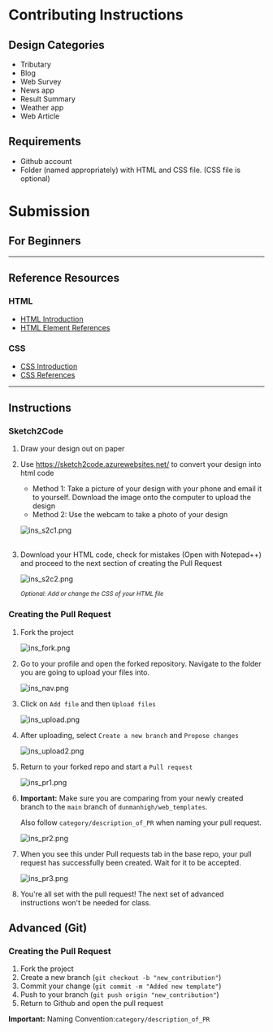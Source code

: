 # Contributing Instructions

## Design Categories

- Tributary
- Blog
- Web Survey
- News app
- Result Summary
- Weather app
- Web Article

## Requirements

- Github account
- Folder (named appropriately) with HTML and CSS file. (CSS file is optional)

# Submission

## For Beginners

---

## Reference Resources

### HTML

- [HTML Introduction](https://www.w3schools.com/html/html_intro.asp)
- [HTML Element References](https://www.w3schools.com/tags/)

### CSS

- [CSS Introduction](https://www.w3schools.com/css/css_intro.asp)
- [CSS References](https://www.w3schools.com/cssref/)

---

## Instructions

### Sketch2Code

1. Draw your design out on paper
2. Use <https://sketch2code.azurewebsites.net/> to convert your design into html code
    - Method 1: Take a picture of your design with your phone and email it to yourself. Download the image onto the computer to upload the design
    - Method 2: Use the webcam to take a photo of your design

    ![ins_s2c1.png](img/ins_s2c1.png)<br><br>

3. Download your HTML code, check for mistakes (Open with Notepad++) and proceed to the next section of creating the Pull Request

    ![ins_s2c2.png](img/ins_s2c2.jpeg)

    <sup> *Optional: Add or change the CSS of your HTML file*</sup>

### Creating the Pull Request

1. Fork the project

    ![ins_fork.png](img/ins_fork.png)

2. Go to your profile and open the forked repository. Navigate to the folder you are going to upload your files into.

    ![ins_nav.png](img/ins_nav.png)

3. Click on `Add file` and then `Upload files`

    ![ins_upload.png](img/ins_upload1.png)

4. After uploading, select `Create a new branch` and `Propose changes`

    ![ins_upload2.png](img/ins_upload2.png)

5. Return to your forked repo and start a `Pull request`

    ![ins_pr1.png](img/ins_pr1.png)

6. **Important:** Make sure you are comparing from your newly created branch to the `main` branch of `dunmanhigh/web_templates`.

    Also follow `category/description_of_PR` when naming your pull request.

    ![ins_pr2.png](img/ins_pr2.png)

7. When you see this under Pull requests tab in the base repo, your pull request has successfully been created. Wait for it to be accepted.

    ![ins_pr3.png](img/ins_pr3.png)

8. You're all set with the pull request! The next set of advanced instructions won't be needed for class.

## Advanced (Git)

### Creating the Pull Request

1. Fork the project
2. Create a new branch (`git checkout -b "new_contribution"`)
3. Commit your change (`git commit -m "Added new template"`)
4. Push to your branch (`git push origin "new_contribution"`)
5. Return to Github and open the pull request

**Important:** Naming Convention:`category/description_of_PR`
